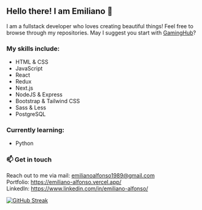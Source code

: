 ## Hello there! I am Emiliano 👋

I am a fullstack developer who loves creating beautiful things!
Feel free to browse through my repositories. May I suggest you start with <a href="https://github.com/Aglowkeys/GamingHub">GamingHub</a>?

### My skills include:
- HTML & CSS
- JavaScript
- React
- Redux
- Next.js
- NodeJS & Express
- Bootstrap & Tailwind CSS
- Sass & Less
- PostgreSQL

### Currently learning:
- Python

### 📫 Get in touch
Reach out to me via mail: emilianoalfonso1989@gmail.com \
Portfolio: https://emiliano-alfonso.vercel.app/ \
LinkedIn: https://www.linkedin.com/in/emiliano-alfonso/


[![GitHub Streak](https://github-readme-streak-stats.herokuapp.com/?user=DenverCoder1&theme=vue-dark)](https://git.io/streak-stats)
